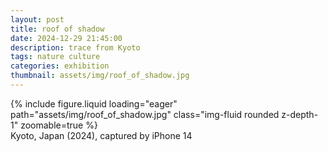 ```yaml
---
layout: post
title: roof of shadow
date: 2024-12-29 21:45:00
description: trace from Kyoto
tags: nature culture
categories: exhibition
thumbnail: assets/img/roof_of_shadow.jpg
---
```


<div class="row">
    <div class="col-sm mt-3 mt-md-0">
        {% include figure.liquid loading="eager" path="assets/img/roof_of_shadow.jpg" class="img-fluid rounded z-depth-1" zoomable=true %}
    </div>
</div>
<div class="caption">
    Kyoto, Japan (2024),
    captured by iPhone 14
</div>
